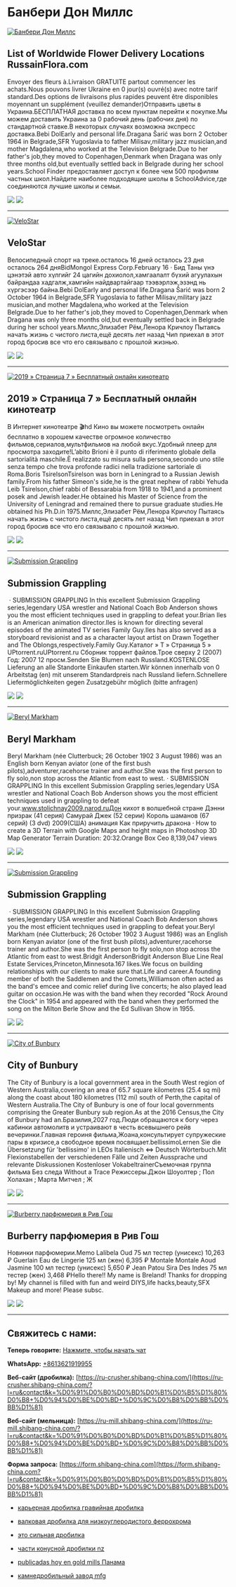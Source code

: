 # Банбери Дон Миллс

<a href="https://swt.shibang-china.com/?l=ru&img&k=%D0%91%D0%B0%D0%BD%D0%B1%D0%B5%D1%80%D0%B8+%D0%94%D0%BE%D0%BD+%D0%9C%D0%B8%D0%BB%D0%BB%D1%81" target="_blank">![Банбери Дон Миллс](http://static.shibang-china.com/all-800x300/526.jpg)</a>

## List of Worldwide Flower Delivery Locations RussainFlora.com
Envoyer des fleurs &#224;.Livraison GRATUITE partout commencer les achats.Nous pouvons livrer Ukraine en 0 jour(s) ouvr&#233;(s) avec notre tarif standard.Des options de livraisons plus rapides peuvent &#234;tre disponibles moyennant un suppl&#233;ment (veuillez demander)Отправить цветы в Украина.БЕСПЛАТНАЯ доставка по всем пунктам перейти к покупке.Мы можем доставить Украина за 0 рабочий день (рабочих дня) по стандартной ставке.В некоторых случаях возможна экспресс доставка.Bebi DolEarly and personal life.Dragana Šarić was born 2 October 1964 in Belgrade,SFR Yugoslavia to father Milisav,military jazz musician,and mother Magdalena,who worked at the Television Belgrade.Due to her father's job,they moved to Copenhagen,Denmark when Dragana was only three months old,but eventually settled back in Belgrade during her school years.School Finder предоставляет доступ к более чем 500 профилям частных школ.Найдите наиболее подходящие школы в SchoolAdvice,где соединяются лучшие школы и семьи.


<a href="https://whatsapp.shibangsoft.com/WhatsApp.php" target="_blank" title="WhatsApp">![](http://static.shibang-china.com/icon/whatsapp.png)</a> <a href="https://swt.shibang-china.com/?l=ru&icon&k=%D0%91%D0%B0%D0%BD%D0%B1%D0%B5%D1%80%D0%B8+%D0%94%D0%BE%D0%BD+%D0%9C%D0%B8%D0%BB%D0%BB%D1%81" target="_blank">![](http://static.shibang-china.com/icon/chat-ru.png)</a>

---

<a href="https://swt.shibang-china.com/?l=ru&img&k=%D0%91%D0%B0%D0%BD%D0%B1%D0%B5%D1%80%D0%B8+%D0%94%D0%BE%D0%BD+%D0%9C%D0%B8%D0%BB%D0%BB%D1%81" target="_blank">![VeloStar](http://static.shibang-china.com/all-800x300/536.jpg)</a>

## VeloStar
Велосипедный спорт на треке.осталось 16 дней осталось 23 дня осталось 264 дняBidMongol Express Corp.February 16 &#183; Бид Таны үнэ цэнэтэй авто хүлгийг 24 цагийн дохиолол,хамгаалалт бүхий агуулахын байрандаа хадгалж,хамгийн найдвартайгаар тээвэрлэж,эзэнд нь хүргэсээр байна.Bebi DolEarly and personal life.Dragana Šarić was born 2 October 1964 in Belgrade,SFR Yugoslavia to father Milisav,military jazz musician,and mother Magdalena,who worked at the Television Belgrade.Due to her father's job,they moved to Copenhagen,Denmark when Dragana was only three months old,but eventually settled back in Belgrade during her school years.Миллс,Элизабет Рём,Ленора Кричлоу Пытаясь начать жизнь с чистого листа,ещё десять лет назад Чип приехал в этот город бросив все что его связывало с прошлой жизнью.


<a href="https://whatsapp.shibangsoft.com/WhatsApp.php" target="_blank" title="WhatsApp">![](http://static.shibang-china.com/icon/whatsapp.png)</a> <a href="https://swt.shibang-china.com/?l=ru&icon&k=%D0%91%D0%B0%D0%BD%D0%B1%D0%B5%D1%80%D0%B8+%D0%94%D0%BE%D0%BD+%D0%9C%D0%B8%D0%BB%D0%BB%D1%81" target="_blank">![](http://static.shibang-china.com/icon/chat-ru.png)</a>

---

<a href="https://swt.shibang-china.com/?l=ru&img&k=%D0%91%D0%B0%D0%BD%D0%B1%D0%B5%D1%80%D0%B8+%D0%94%D0%BE%D0%BD+%D0%9C%D0%B8%D0%BB%D0%BB%D1%81" target="_blank">![2019 &#187; Страница 7 &#187; Бесплатный онлайн кинотеатр](http://static.shibang-china.com/all-800x300/1088.jpg)</a>

## 2019 &#187; Страница 7 &#187; Бесплатный онлайн кинотеатр
В Интернет кинотеатре 🎬hd Кино вы можете посмотреть онлайн бесплатно в хорошем качестве огромное количество фильмов,сериалов,мультфильмов на любой вкус.Удобный плеер для просмотра заходите!L’abito Brioni &#232; il punto di riferimento globale della sartorialit&#224; maschile.&#200; realizzato su misura sulla persona,secondo uno stile senza tempo che trova profonde radici nella tradizione sartoriale di Roma.Boris TsirelsonTsirelson was born in Leningrad to a Russian Jewish family.From his father Simeon's side,he is the great nephew of rabbi Yehuda Leib Tsirelson,chief rabbi of Bessarabia from 1918 to 1941,and a prominent posek and Jewish leader.He obtained his Master of Science from the University of Leningrad and remained there to pursue graduate studies.He obtained his Ph.D.in 1975.Миллс,Элизабет Рём,Ленора Кричлоу Пытаясь начать жизнь с чистого листа,ещё десять лет назад Чип приехал в этот город бросив все что его связывало с прошлой жизнью.


<a href="https://whatsapp.shibangsoft.com/WhatsApp.php" target="_blank" title="WhatsApp">![](http://static.shibang-china.com/icon/whatsapp.png)</a> <a href="https://swt.shibang-china.com/?l=ru&icon&k=%D0%91%D0%B0%D0%BD%D0%B1%D0%B5%D1%80%D0%B8+%D0%94%D0%BE%D0%BD+%D0%9C%D0%B8%D0%BB%D0%BB%D1%81" target="_blank">![](http://static.shibang-china.com/icon/chat-ru.png)</a>

---

<a href="https://swt.shibang-china.com/?l=ru&img&k=%D0%91%D0%B0%D0%BD%D0%B1%D0%B5%D1%80%D0%B8+%D0%94%D0%BE%D0%BD+%D0%9C%D0%B8%D0%BB%D0%BB%D1%81" target="_blank">![Submission Grappling](http://static.shibang-china.com/all-800x300/862.jpg)</a>

## Submission Grappling
&nbsp;&#0183;&#32;SUBMISSION GRAPPLING In this excellent Submission Grappling series,legendary USA wrestler and National Coach Bob Anderson shows you the most efficient techniques used in grappling to defeat your.Brian Iles is an American animation director.Iles is known for directing several episodes of the animated TV series Family Guy.Iles has also served as a storyboard revisionist and as a character layout artist on Drawn Together and The Oblongs,respectively.Family Guy.Каталог &#187; Т &#187; Страница 5 &#187; UPtorrent.ruUPtorrent.ru Сборник торрент файлов.Трое сверху 2 (2007) Год: 2007 12 просм.Senden Sie Blumen nach Russland.KOSTENLOSE Lieferung an alle Standorte Einkaufen starten.Wir k&#246;nnen innerhalb von 0 Arbeitstag (en) mit unserem Standardpreis nach Russland liefern.Schnellere Lieferm&#246;glichkeiten gegen Zusatzgeb&#252;hr m&#246;glich (bitte anfragen)


<a href="https://whatsapp.shibangsoft.com/WhatsApp.php" target="_blank" title="WhatsApp">![](http://static.shibang-china.com/icon/whatsapp.png)</a> <a href="https://swt.shibang-china.com/?l=ru&icon&k=%D0%91%D0%B0%D0%BD%D0%B1%D0%B5%D1%80%D0%B8+%D0%94%D0%BE%D0%BD+%D0%9C%D0%B8%D0%BB%D0%BB%D1%81" target="_blank">![](http://static.shibang-china.com/icon/chat-ru.png)</a>

---

<a href="https://swt.shibang-china.com/?l=ru&img&k=%D0%91%D0%B0%D0%BD%D0%B1%D0%B5%D1%80%D0%B8+%D0%94%D0%BE%D0%BD+%D0%9C%D0%B8%D0%BB%D0%BB%D1%81" target="_blank">![Beryl Markham](http://static.shibang-china.com/all-800x300/412.jpg)</a>

## Beryl Markham
Beryl Markham (n&#233;e Clutterbuck; 26 October 1902 3 August 1986) was an English born Kenyan aviator (one of the first bush pilots),adventurer,racehorse trainer and author.She was the first person to fly solo,non stop across the Atlantic from east to west.&nbsp;&#0183;&#32;SUBMISSION GRAPPLING In this excellent Submission Grappling series,legendary USA wrestler and National Coach Bob Anderson shows you the most efficient techniques used in grappling to defeat your.www.stolichnay2009.narod.ruДон кихот в волшебной стране Дэнни призрак (41 серия) Самурай Джек (52 серии) Король шаманов (67 серий) (3 dvd) 2009(США) анимация Как приручить дракона&nbsp;&#0183;&#32;How to create a 3D Terrain with Google Maps and height maps in Photoshop 3D Map Generator Terrain Duration: 20:32.Orange Box Ceo 8,139,047 views


<a href="https://whatsapp.shibangsoft.com/WhatsApp.php" target="_blank" title="WhatsApp">![](http://static.shibang-china.com/icon/whatsapp.png)</a> <a href="https://swt.shibang-china.com/?l=ru&icon&k=%D0%91%D0%B0%D0%BD%D0%B1%D0%B5%D1%80%D0%B8+%D0%94%D0%BE%D0%BD+%D0%9C%D0%B8%D0%BB%D0%BB%D1%81" target="_blank">![](http://static.shibang-china.com/icon/chat-ru.png)</a>

---

<a href="https://swt.shibang-china.com/?l=ru&img&k=%D0%91%D0%B0%D0%BD%D0%B1%D0%B5%D1%80%D0%B8+%D0%94%D0%BE%D0%BD+%D0%9C%D0%B8%D0%BB%D0%BB%D1%81" target="_blank">![Submission Grappling](http://static.shibang-china.com/all-800x300/990.jpg)</a>

## Submission Grappling
&nbsp;&#0183;&#32;SUBMISSION GRAPPLING In this excellent Submission Grappling series,legendary USA wrestler and National Coach Bob Anderson shows you the most efficient techniques used in grappling to defeat your.Beryl Markham (n&#233;e Clutterbuck; 26 October 1902 3 August 1986) was an English born Kenyan aviator (one of the first bush pilots),adventurer,racehorse trainer and author.She was the first person to fly solo,non stop across the Atlantic from east to west.Bridgit AndersonBridgit Anderson Blue Line Real Estate Services,Princeton,Minnesota.167 likes.We focus on building relationships with our clients to make sure that.Life and career.A founding member of both the Saddlemen and the Comets,Williamson often acted as the band's emcee and comic relief during live concerts; he also played lead guitar on occasion.He was with the band when they recorded &quot;Rock Around the Clock&quot; in 1954 and appeared with the band when they performed the song on the Milton Berle Show and the Ed Sullivan Show in 1955.


<a href="https://whatsapp.shibangsoft.com/WhatsApp.php" target="_blank" title="WhatsApp">![](http://static.shibang-china.com/icon/whatsapp.png)</a> <a href="https://swt.shibang-china.com/?l=ru&icon&k=%D0%91%D0%B0%D0%BD%D0%B1%D0%B5%D1%80%D0%B8+%D0%94%D0%BE%D0%BD+%D0%9C%D0%B8%D0%BB%D0%BB%D1%81" target="_blank">![](http://static.shibang-china.com/icon/chat-ru.png)</a>

---

<a href="https://swt.shibang-china.com/?l=ru&img&k=%D0%91%D0%B0%D0%BD%D0%B1%D0%B5%D1%80%D0%B8+%D0%94%D0%BE%D0%BD+%D0%9C%D0%B8%D0%BB%D0%BB%D1%81" target="_blank">![City of Bunbury](http://static.shibang-china.com/all-800x300/706.jpg)</a>

## City of Bunbury
The City of Bunbury is a local government area in the South West region of Western Australia,covering an area of 65.7 square kilometres (25.4 sq mi) along the coast about 180 kilometres (112 mi) south of Perth,the capital of Western Australia.The City of Bunbury is one of four local governments comprising the Greater Bunbury sub region.As at the 2016 Census,the City of Bunbury had an.Бразилия,2027 год.Люди обращаются к богу через кабинки автомолитв и устраивают в честь всевышнего рейв вечеринки.Главная героиня фильма,Жоана,консультирует супружеские пары в кризисе,а свободное время посвящает.bellissimoLernen Sie die &#220;bersetzung f&#252;r 'bellissimo' in LEOs Italienisch ⇔ Deutsch W&#246;rterbuch.Mit Flexionstabellen der verschiedenen F&#228;lle und Zeiten Aussprache und relevante Diskussionen Kostenloser VokabeltrainerСъемочная группа фильма Без следа Without a Trace Режиссеры.Джон Шоуолтер ; Пол Холахан ; Марта Митчел ; Ж


<a href="https://whatsapp.shibangsoft.com/WhatsApp.php" target="_blank" title="WhatsApp">![](http://static.shibang-china.com/icon/whatsapp.png)</a> <a href="https://swt.shibang-china.com/?l=ru&icon&k=%D0%91%D0%B0%D0%BD%D0%B1%D0%B5%D1%80%D0%B8+%D0%94%D0%BE%D0%BD+%D0%9C%D0%B8%D0%BB%D0%BB%D1%81" target="_blank">![](http://static.shibang-china.com/icon/chat-ru.png)</a>

---

<a href="https://swt.shibang-china.com/?l=ru&img&k=%D0%91%D0%B0%D0%BD%D0%B1%D0%B5%D1%80%D0%B8+%D0%94%D0%BE%D0%BD+%D0%9C%D0%B8%D0%BB%D0%BB%D1%81" target="_blank">![Burberry парфюмерия в Рив Гош](http://static.shibang-china.com/all-800x300/767.jpg)</a>

## Burberry парфюмерия в Рив Гош
Новинки парфюмерии.Memo Lalibela Oud 75 мл тестер (унисекс) 10,263 ₽ Guerlain Eau de Lingerie 125 мл (жен) 6,395 ₽ Montale Montale Aoud Jasmine 100 мл тестер (унисекс) 5,650 ₽ Jean Patou Sira Des Indes 75 мл тестер (жен) 3,468 ₽Hello there!! My name is Breland! Thanks for dropping by! My channel is filled with fun and weird DIYS,life hacks,beauty,SFX Makeup and more! Please subsc.

<a href="https://whatsapp.shibangsoft.com/WhatsApp.php" target="_blank" title="WhatsApp">![](http://static.shibang-china.com/icon/whatsapp.png)</a> <a href="https://swt.shibang-china.com/?l=ru&icon&k=%D0%91%D0%B0%D0%BD%D0%B1%D0%B5%D1%80%D0%B8+%D0%94%D0%BE%D0%BD+%D0%9C%D0%B8%D0%BB%D0%BB%D1%81" target="_blank">![](http://static.shibang-china.com/icon/chat-ru.png)</a>

---
## Свяжитесь с нами:

**Теперь говорите:** [Нажмите, чтобы начать чат](https://swt.shibang-china.com?l=ru&contact&k=%D0%91%D0%B0%D0%BD%D0%B1%D0%B5%D1%80%D0%B8+%D0%94%D0%BE%D0%BD+%D0%9C%D0%B8%D0%BB%D0%BB%D1%81)

**WhatsApp:**  [+8613621919955](https://whatsapp.shibangsoft.com/WhatsApp.php)

**Веб-сайт (дробилка):** [https://ru-crusher.shibang-china.com/](https://ru-crusher.shibang-china.com/?l=ru&contact&k=%D0%91%D0%B0%D0%BD%D0%B1%D0%B5%D1%80%D0%B8+%D0%94%D0%BE%D0%BD+%D0%9C%D0%B8%D0%BB%D0%BB%D1%81)

**Веб-сайт (мельница):** [https://ru-mill.shibang-china.com/](https://ru-mill.shibang-china.com/?l=ru&contact&k=%D0%91%D0%B0%D0%BD%D0%B1%D0%B5%D1%80%D0%B8+%D0%94%D0%BE%D0%BD+%D0%9C%D0%B8%D0%BB%D0%BB%D1%81)

**Форма запроса:** [https://form.shibang-china.com](https://form.shibang-china.com?l=ru&contact&k=%D0%91%D0%B0%D0%BD%D0%B1%D0%B5%D1%80%D0%B8+%D0%94%D0%BE%D0%BD+%D0%9C%D0%B8%D0%BB%D0%BB%D1%81)

* [карьерная дробилка гравийная дробилка](../131/%D0%BA%D0%B0%D1%80%D1%8C%D0%B5%D1%80%D0%BD%D0%B0%D1%8F%20%D0%B4%D1%80%D0%BE%D0%B1%D0%B8%D0%BB%D0%BA%D0%B0%20%D0%B3%D1%80%D0%B0%D0%B2%D0%B8%D0%B9%D0%BD%D0%B0%D1%8F%20%D0%B4%D1%80%D0%BE%D0%B1%D0%B8%D0%BB%D0%BA%D0%B0.md)

* [валковая дробилка для низкоуглеродистого феррохрома](../133/%D0%B2%D0%B0%D0%BB%D0%BA%D0%BE%D0%B2%D0%B0%D1%8F%20%D0%B4%D1%80%D0%BE%D0%B1%D0%B8%D0%BB%D0%BA%D0%B0%20%D0%B4%D0%BB%D1%8F%20%D0%BD%D0%B8%D0%B7%D0%BA%D0%BE%D1%83%D0%B3%D0%BB%D0%B5%D1%80%D0%BE%D0%B4%D0%B8%D1%81%D1%82%D0%BE%D0%B3%D0%BE%20%D1%84%D0%B5%D1%80%D1%80%D0%BE%D1%85%D1%80%D0%BE%D0%BC%D0%B0.md)

* [это сильная дробилка](../131/%D1%8D%D1%82%D0%BE%20%D1%81%D0%B8%D0%BB%D1%8C%D0%BD%D0%B0%D1%8F%20%D0%B4%D1%80%D0%BE%D0%B1%D0%B8%D0%BB%D0%BA%D0%B0.md)

* [части конусной дробилки nz](../132/%D1%87%D0%B0%D1%81%D1%82%D0%B8%20%D0%BA%D0%BE%D0%BD%D1%83%D1%81%D0%BD%D0%BE%D0%B9%20%D0%B4%D1%80%D0%BE%D0%B1%D0%B8%D0%BB%D0%BA%D0%B8%20nz.md)

* [publicadas hoy en gold mills Панама](../131/publicadas%20hoy%20en%20gold%20mills%20%D0%9F%D0%B0%D0%BD%D0%B0%D0%BC%D0%B0.md)

* [камнедробильный завод mfg](../135/%D0%BA%D0%B0%D0%BC%D0%BD%D0%B5%D0%B4%D1%80%D0%BE%D0%B1%D0%B8%D0%BB%D1%8C%D0%BD%D1%8B%D0%B9%20%D0%B7%D0%B0%D0%B2%D0%BE%D0%B4%20mfg.md)